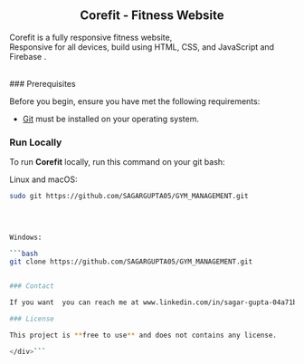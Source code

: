 
  
 
<div>
  <br />

  <h2 align="center">Corefit - Fitness Website</h2>

  Corefit is a fully responsive fitness website, <br />Responsive for all devices, build using HTML, CSS, and JavaScript and Firebase .



</div>

<br />

<div>
### Prerequisites

Before you begin, ensure you have met the following requirements:

* [Git](https://git-scm.com/downloads "Download Git") must be installed on your operating system.

### Run Locally

To run **Corefit** locally, run this command on your git bash:

Linux and macOS:

```bash
sudo git https://github.com/SAGARGUPTA05/GYM_MANAGEMENT.git
  
 


Windows:

```bash
git clone https://github.com/SAGARGUPTA05/GYM_MANAGEMENT.git


### Contact

If you want  you can reach me at www.linkedin.com/in/sagar-gupta-04a71b241

### License

This project is **free to use** and does not contains any license.

</div>```


